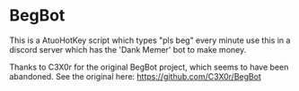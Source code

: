 # BegBot
This is a AtuoHotKey script which types "pls beg" every minute
use this in a discord server which has the 'Dank Memer' bot to make money.

Thanks to C3X0r for the original BegBot project, which seems to have been abandoned. See the original here: https://github.com/C3X0r/BegBot



